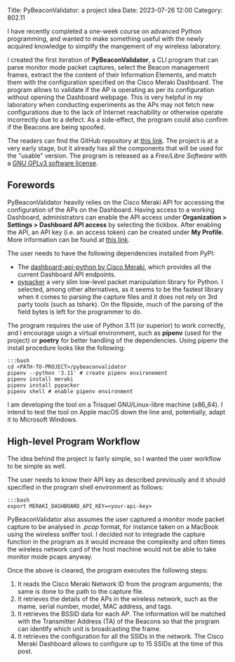 Title: PyBeaconValidator: a project idea
Date: 2023-07-26 12:00
Category: 802.11

I have recently completed a one-week course on advanced Python programming, and
wanted to make something useful with the newly acquired knowledge to simplify
the mangement of my wireless laboratory.

I created the first iteration of **PyBeaconValidator**, a CLI program that can 
parse monitor mode packet captures, select the Beacon management frames, extract
the the content of their Information Elements, and match them with the
configuration specified on the Cisco Meraki Dashboard. The program allows to 
validate if the AP is operating as per its configuration without opening the
Dashboard webpage. This is very helpful in my laboratory when conducting 
experiments as the APs may not fetch new configurations due to the lack of
Internet reachability or otherwise operate incorrectly due to a defect. As a 
side-effect, the program could also confirm if the Beacons are being spoofed.

The readers can find the GitHub repository at
[this link](https://github.com/castogio/pybeaconvalidator). The project is 
at a very early stage, but it already has all the components that will be used
for the "usable" version. The program is released as a _Free/Libre Software_ 
with a [GNU GPLv3 software license](https://www.gnu.org/licenses/gpl-3.0.en.html).

## Forewords

PyBeaconValidator heavily relies on the Cisco Meraki API for accessing the
configuration of the APs on the Dashboard. Having access to a working Dashboard,
administrators can enable the API access under **Organization > Settings > Dashboard API access** 
by selecting the tickbox. After enabling the API, an API
key (i.e. an access token) can be created under **My Profile**. More information
can be found at [this link](https://documentation.meraki.com/General_Administration/Other_Topics/Cisco_Meraki_Dashboard_API).

The user needs to have the following dependencies installed from PyPI:
- The [dashboard-api-python by Cisco Meraki](https://github.com/meraki/dashboard-api-python), 
  which provides all the current Dashboard API endpoints.
- [pypacker](https://gitlab.com/mike01/pypacker) a very slim low-level packet
  manipulation library for Python. I selected, among other alternatives, as it
  seems to be the fastest library when it comes to parsing the capture files and
  it does not rely on 3rd party tools (such as tshark). On the flipside, much
  of the parsing of the field bytes is left for the programmer to do.

The program requires the use of Python 3.11 (or superior) to work correctly, and
I encourage usign a virtual environment, such as **pipenv** (used for the project)
or __poetry__ for better handling of the dependencies. Using pipenv the install 
procedure looks like the following:

    :::bash
    cd <PATH-TO-PROJECT>/pybeaconvalidator
    pipenv --python '3.11' # create pipenv environement
    pipenv install meraki
    pipenv install pypacker
    pipenv shell # enable pipenv environment

I am developing the tool on a Trisquel GNU/Linux-libre machine (x86_64).
I intend to test the tool on Apple macOS down the line and, potentially, adapt
it to Microsoft Windows.

## High-level Program Workflow

The idea behind the project is fairly simple, so I wanted the user workflow
to be simple as well.

The user needs to know their API key as described previously and it should
specified in the program shell environment as follows:

    :::bash
    export MERAKI_DASHBOARD_API_KEY=<your-api-key> 

PyBeaconValidator also assumes the user captured a monitor mode packet capture to be
analysed in _.pcap_ format, for instance taken on a MacBook using the wireless
sniffer tool. I decided not to integrade the capture function in the program as 
it would increase the complexity and often times the wireless network card of the
host machine would not be able to take monitor mode pcaps anyway.

Once the above is cleared, the program executes the following steps:

1. It reads the Cisco Meraki Network ID from the program arguments; the same
   is done to the path to the capture file.
2. It retrieves the details of the APs in the wireless network, such as the mame,
   serial number, model, MAC address, and tags.
3. It retrieves the BSSID data for each AP. The information will be matched with
   the Transmitter Address (TA) of the Beacons so that the program can identify
   which unit is broadcasting the frame.
4. It retrieves the configuration for all the SSIDs in the network. The Cisco
   Meraki Dashboard allows to configure up to 15 SSIDs at the time of this post.


